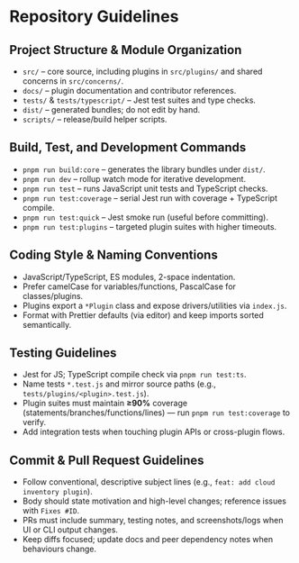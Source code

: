 # Repository Guidelines

## Project Structure & Module Organization
- `src/` – core source, including plugins in `src/plugins/` and shared concerns in `src/concerns/`.
- `docs/` – plugin documentation and contributor references.
- `tests/` & `tests/typescript/` – Jest test suites and type checks.
- `dist/` – generated bundles; do not edit by hand.
- `scripts/` – release/build helper scripts.

## Build, Test, and Development Commands
- `pnpm run build:core` – generates the library bundles under `dist/`.
- `pnpm run dev` – rollup watch mode for iterative development.
- `pnpm run test` – runs JavaScript unit tests and TypeScript checks.
- `pnpm run test:coverage` – serial Jest run with coverage + TypeScript compile.
- `pnpm run test:quick` – Jest smoke run (useful before committing).
- `pnpm run test:plugins` – targeted plugin suites with higher timeouts.

## Coding Style & Naming Conventions
- JavaScript/TypeScript, ES modules, 2-space indentation.
- Prefer camelCase for variables/functions, PascalCase for classes/plugins.
- Plugins export a `*Plugin` class and expose drivers/utilities via `index.js`.
- Format with Prettier defaults (via editor) and keep imports sorted semantically.

## Testing Guidelines
- Jest for JS; TypeScript compile check via `pnpm run test:ts`.
- Name tests `*.test.js` and mirror source paths (e.g., `tests/plugins/<plugin>.test.js`).
- Plugin suites must maintain **≥90%** coverage (statements/branches/functions/lines) — run `pnpm run test:coverage` to verify.
- Add integration tests when touching plugin APIs or cross-plugin flows.

## Commit & Pull Request Guidelines
- Follow conventional, descriptive subject lines (e.g., `feat: add cloud inventory plugin`).
- Body should state motivation and high-level changes; reference issues with `Fixes #ID`.
- PRs must include summary, testing notes, and screenshots/logs when UI or CLI output changes.
- Keep diffs focused; update docs and peer dependency notes when behaviours change.
